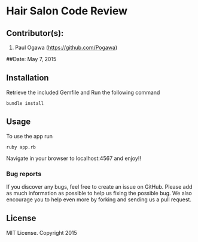 # Hair Salon Code Review

## Contributor(s):
1. Paul Ogawa (https://github.com/Pogawa)

##Date:
May 7, 2015
## Installation


Retrieve the included Gemfile and Run the following command
```
bundle install
```

## Usage

To use the app run
```
ruby app.rb
```
Navigate in your browser to localhost:4567 and enjoy!!

### Bug reports

If you discover any bugs, feel free to create an issue on GitHub. Please add as much information as
possible to help us fixing the possible bug. We also encourage you to help even more by forking and
sending us a pull request.


## License

MIT License. Copyright 2015
